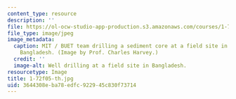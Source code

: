 ```yaml
---
content_type: resource
description: ''
file: https://ol-ocw-studio-app-production.s3.amazonaws.com/courses/1-72-groundwater-hydrology-fall-2005/3644308eba78edfc922945c830f73714_1-72f05-th.jpg
file_type: image/jpeg
image_metadata:
  caption: MIT / BUET team drilling a sediment core at a field site in Munshiganj,
    Bangladesh. (Image by Prof. Charles Harvey.)
  credit: ''
  image-alt: Well drilling at a field site in Bangladesh.
resourcetype: Image
title: 1-72f05-th.jpg
uid: 3644308e-ba78-edfc-9229-45c830f73714
---
```

